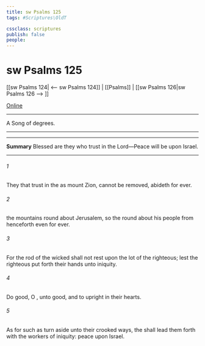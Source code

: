 ```yaml
---
title: sw Psalms 125
tags: #Scriptures\OldT

cssclass: scriptures
publish: false
people:
---
```


# sw Psalms 125
[[sw Psalms 124| <-- sw Psalms 124]] | [[Psalms]] | [[sw Psalms 126|sw Psalms 126 --> ]]

[Online](https://churchofjesuschrist.org/study/scriptures/ot/ps/125?lang=eng)

---
A Song of degrees.

---

---
__Summary__
Blessed are they who trust in the Lord—Peace will be upon Israel.

---
###### 1 
They that trust in the   as mount Zion,  cannot be removed,  abideth for ever.

###### 2 
 the mountains  round about Jerusalem, so the   round about his people from henceforth even for ever.

###### 3 
For the rod of the wicked shall not rest upon the lot of the righteous; lest the righteous put forth their hands unto iniquity.

###### 4 
Do good, O , unto  good, and to  upright in their hearts.

###### 5 
As for such as turn aside unto their crooked ways, the  shall lead them forth with the workers of iniquity:  peace  upon Israel.

